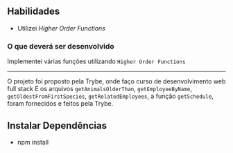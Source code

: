## Habilidades

- Utilizei _Higher Order Functions_ 
### O que deverá ser desenvolvido

Implementei várias funções utilizando `Higher Order Functions`

 ---
O projeto foi proposto pela Trybe, onde faço curso de desenvolvimento web full stack
E os arquivos `getAnimalsOlderThan`, `getEmployeeByName`, `getOldestFromFirstSpecies`, `getRelatedEmployees`, a função `getSchedule`,  foram fornecidos e feitos pela Trybe.


## Instalar Dependências
- npm install 
